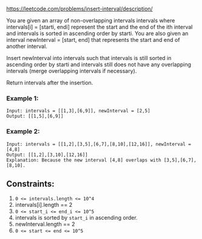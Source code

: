
https://leetcode.com/problems/insert-interval/description/

You are given an array of non-overlapping intervals intervals where intervals[i] = [starti, endi] represent the start and the end of the ith interval and intervals is sorted in ascending order by starti. You are also given an interval newInterval = [start, end] that represents the start and end of another interval.

Insert newInterval into intervals such that intervals is still sorted in ascending order by starti and intervals still does not have any overlapping intervals (merge overlapping intervals if necessary).

Return intervals after the insertion.

### Example 1:
```text
Input: intervals = [[1,3],[6,9]], newInterval = [2,5]
Output: [[1,5],[6,9]]
```

### Example 2:
```text
Input: intervals = [[1,2],[3,5],[6,7],[8,10],[12,16]], newInterval = [4,8]
Output: [[1,2],[3,10],[12,16]]
Explanation: Because the new interval [4,8] overlaps with [3,5],[6,7],[8,10].
```

## Constraints:

1. `0 <= intervals.length <= 10^4`
1. intervals[i].length == 2
1. `0 <= start_i <= end_i <= 10^5`
1. intervals is sorted by `start_i` in ascending order.
1. newInterval.length == 2
1. `0 <= start <= end <= 10^5`
